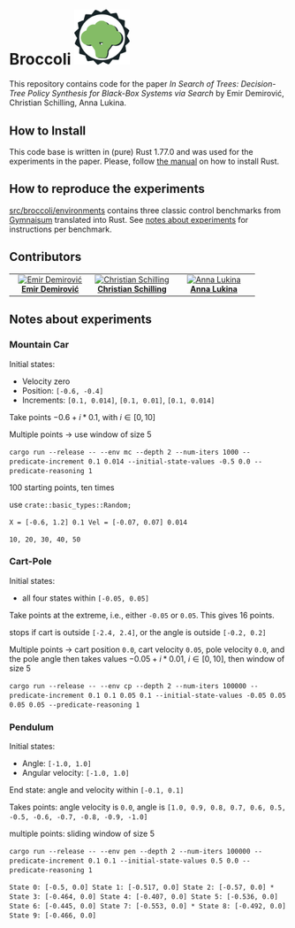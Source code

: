 # Broccoli <td align="center" valign="top" width="33.33%"><img src="https://github.com/SUMI-lab/Broccoli/blob/main/broccoli-3d.png?raw=true" width="100px;"/></td>

This repository contains code for the paper _In Search of Trees: Decision-Tree Policy Synthesis for Black-Box Systems via Search_ by Emir Demirović, Christian Schilling, Anna Lukina.

## How to Install

This code base is written in (pure) Rust 1.77.0 and was used for the experiments in the paper.
Please, follow [the manual](https://doc.rust-lang.org/book/ch01-01-installation.html) on how to install Rust.

## How to reproduce the experiments

[src/broccoli/environments](https://github.com/SUMI-lab/Broccoli-dev/tree/main/src/broccoli/environments) contains three classic control benchmarks from [Gymnaisum](https://gymnasium.farama.org/environments/classic_control/) translated into Rust. See [notes about experiments](#notes-about-experiments) for instructions per benchmark.

## Contributors

<table>
  <tbody>
    <tr>
      <td align="center" valign="top" width="33.33%"><a href="https://github.com/emirde"><img src="https://avatars.githubusercontent.com/u/18117380?v=4?s=100" width="100px;" alt="Emir Demirović"/><br /><b>Emir Demirović</b></a></td>
      <td align="center" valign="top" width="33.33%"><a href="https://github.com/schillic"><img src="https://avatars.githubusercontent.com/u/9656686?v=4?s=100" width="100px;" alt="Christian Schilling"/><br /><b>Christian Schilling</b></a></td>
      <td align="center" valign="top" width="33.33%"><a href="https://github.com/AnnaLukina"><img src="https://avatars.githubusercontent.com/u/17516017?v=4?s=100" width="100px;" alt="Anna Lukina"/><br /><b>Anna Lukina</b></a></td>
    </tr>
  </tbody>
</table>

## Notes about experiments

### Mountain Car

Initial states:
+ Velocity zero
+ Position: `[-0.6, -0.4]`
+ Increments: `[0.1, 0.014]`, `[0.1, 0.01]`, `[0.1, 0.014]`

Take points $-0.6 + i * 0.1$, with $i \in [0, 10]$

Multiple points -> use window of size 5

`cargo run --release -- --env mc --depth 2 --num-iters 1000 --predicate-increment 0.1 0.014 --initial-state-values -0.5 0.0 --predicate-reasoning 1`

100 starting points, ten times

use `crate::basic_types::Random;`


`X = [-0.6, 1.2] 0.1
Vel = [-0.07, 0.07] 0.014`

`10, 20, 30, 40, 50`

### Cart-Pole

Initial states:
+ all four states within `[-0.05, 0.05]`

Take points at the extreme, i.e., either `-0.05` or `0.05`. This gives 16 points.

stops if cart is outside `[-2.4, 2.4]`, or the angle is outside `[-0.2, 0.2]`

Multiple points -> cart position `0.0`, cart velocity `0.05`, pole velocity `0.0`, and the pole angle then takes values $-0.05 + i * 0.01$, $i \in [0, 10]$, then window of size 5

`cargo run --release -- --env cp --depth 2 --num-iters 100000 --predicate-increment 0.1 0.1 0.05 0.1 --initial-state-values -0.05 0.05 0.05 0.05 --predicate-reasoning 1`

### Pendulum

Initial states:
+ Angle: `[-1.0, 1.0]`
+ Angular velocity: `[-1.0, 1.0]`

End state: angle and velocity within `[-0.1, 0.1]`

Takes points: angle velocity is `0.0`, angle is `[1.0, 0.9, 0.8, 0.7, 0.6, 0.5, -0.5, -0.6, -0.7, -0.8, -0.9, -1.0]`

multiple points: sliding window of size 5

`cargo run --release -- --env pen --depth 2 --num-iters 100000 --predicate-increment 0.1 0.1 --initial-state-values 0.5 0.0 --predicate-reasoning 1`


`State 0: [-0.5, 0.0]
State 1: [-0.517, 0.0]
State 2: [-0.57, 0.0] *
State 3: [-0.464, 0.0]
State 4: [-0.407, 0.0]
State 5: [-0.536, 0.0]
State 6: [-0.445, 0.0]
State 7: [-0.553, 0.0] *
State 8: [-0.492, 0.0]
State 9: [-0.466, 0.0]`
